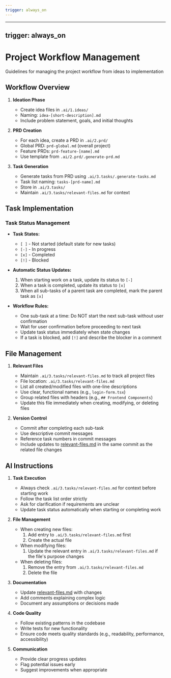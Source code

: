 ```yaml
---
trigger: always_on
---
```


---
trigger: always_on
---

# Project Workflow Management

Guidelines for managing the project workflow from ideas to implementation

## Workflow Overview

1. **Ideation Phase**
   - Create idea files in `.ai/1.ideas/`
   - Naming: `idea-[short-description].md`
   - Include problem statement, goals, and initial thoughts

2. **PRD Creation**
   - For each idea, create a PRD in `.ai/2.prd/`
   - Global PRD: `prd-global.md` (overall project)
   - Feature PRDs: `prd-feature-[name].md`
   - Use template from `.ai/2.prd/.generate-prd.md`

3. **Task Generation**
   - Generate tasks from PRD using `.ai/3.tasks/.generate-tasks.md`
   - Task list naming: `tasks-[prd-name].md`
   - Store in `.ai/3.tasks/`
   - Maintain `.ai/3.tasks/relevant-files.md` for context

## Task Implementation

### Task Status Management

- **Task States:**
  - `[ ]` - Not started (default state for new tasks)
  - `[-]` - In progress
  - `[x]` - Completed
  - `[!]` - Blocked

- **Automatic Status Updates:**
  1. When starting work on a task, update its status to `[-]`
  2. When a task is completed, update its status to `[x]`
  3. When all sub-tasks of a parent task are completed, mark the parent task as `[x]`

- **Workflow Rules:**
  - One sub-task at a time: Do NOT start the next sub-task without user confirmation
  - Wait for user confirmation before proceeding to next task
  - Update task status immediately when state changes
  - If a task is blocked, add `[!]` and describe the blocker in a comment

## File Management

1. **Relevant Files**
   - Maintain `.ai/3.tasks/relevant-files.md` to track all project files
   - File location: `.ai/3.tasks/relevant-files.md`
   - List all created/modified files with one-line descriptions
   - Use clear, functional names (e.g., `login-form.tsx`)
   - Group related files with headers (e.g., `## Frontend Components`)
   - Update this file immediately when creating, modifying, or deleting files

2. **Version Control**
   - Commit after completing each sub-task
   - Use descriptive commit messages
   - Reference task numbers in commit messages
   - Include updates to [relevant-files.md](cci:7://file:///Users/dhlotter/Downloads/sourcecontrol/projects/ai-dev-instructions/.ai/3.work/relevant-files.md:0:0-0:0) in the same commit as the related file changes

## AI Instructions

1. **Task Execution**
   - Always check `.ai/3.tasks/relevant-files.md` for context before starting work
   - Follow the task list order strictly
   - Ask for clarification if requirements are unclear
   - Update task status automatically when starting or completing work

2. **File Management**
   - When creating new files:
     1. Add entry to `.ai/3.tasks/relevant-files.md` first
     2. Create the actual file
   - When modifying files:
     1. Update the relevant entry in `.ai/3.tasks/relevant-files.md` if the file's purpose changes
   - When deleting files:
     1. Remove the entry from `.ai/3.tasks/relevant-files.md`
     2. Delete the file

3. **Documentation**
   - Update [relevant-files.md](cci:7://file:///Users/dhlotter/Downloads/sourcecontrol/projects/ai-dev-instructions/.ai/3.work/relevant-files.md:0:0-0:0) with changes
   - Add comments explaining complex logic
   - Document any assumptions or decisions made

4. **Code Quality**
   - Follow existing patterns in the codebase
   - Write tests for new functionality
   - Ensure code meets quality standards (e.g., readability, performance, accessibility)

5. **Communication**
   - Provide clear progress updates
   - Flag potential issues early
   - Suggest improvements when appropriate